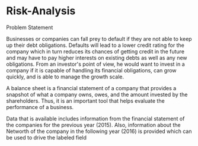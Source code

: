 # Risk-Analysis
Problem Statement

Businesses or companies can fall prey to default if they are not able to keep up their debt obligations. Defaults will lead to a lower credit rating for the company which in turn reduces its chances of getting credit in the future and may have to pay higher interests on existing debts as well as any new obligations. From an investor's point of view, he would want to invest in a company if it is capable of handling its financial obligations, can grow quickly, and is able to manage the growth scale.

A balance sheet is a financial statement of a company that provides a snapshot of what a company owns, owes, and the amount invested by the shareholders. Thus, it is an important tool that helps evaluate the performance of a business.

Data that is available includes information from the financial statement of the companies for the previous year (2015). Also, information about the Networth of the company in the following year (2016) is provided which can be used to drive the labeled field
